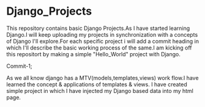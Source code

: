 # Django_Projects
This repository contains basic Django Projects.As I have started learning Django.I will keep uploading my projects in synchronization with a concepts of Django I'll explore.For each specific project i will add a commit heading in which I'll describe the basic working process of the same.I am kicking off this repositort by making a simple "Hello_World" project with Django.

Commit-1;

As we all know django has a MTV(models,templates,views) work flow.I have learned the concept & applications of templates & views. I have created simple project in which I have injected my Django based data into my html page.

